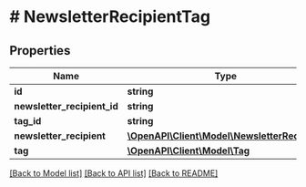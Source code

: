 # # NewsletterRecipientTag

## Properties

Name | Type | Description | Notes
------------ | ------------- | ------------- | -------------
**id** | **string** |  | [optional]
**newsletter_recipient_id** | **string** |  |
**tag_id** | **string** |  |
**newsletter_recipient** | [**\OpenAPI\Client\Model\NewsletterRecipient**](NewsletterRecipient.md) |  | [optional]
**tag** | [**\OpenAPI\Client\Model\Tag**](Tag.md) |  | [optional]

[[Back to Model list]](../../README.md#models) [[Back to API list]](../../README.md#endpoints) [[Back to README]](../../README.md)
